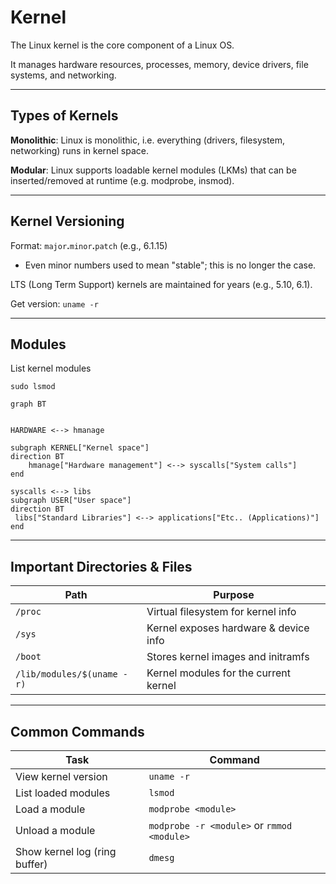 # Kernel

The Linux kernel is the core component of a Linux OS.

It manages hardware resources, processes, memory, device drivers, file systems, and networking.

---

## Types of Kernels

**Monolithic**: Linux is monolithic, i.e. everything (drivers, filesystem, networking) runs in kernel space.

**Modular**: Linux supports loadable kernel modules (LKMs) that can be inserted/removed at runtime (e.g. modprobe, insmod).

--- 

## Kernel Versioning

Format: `major`**.**`minor`**.**`patch` (e.g., 6.1.15)
- Even minor numbers used to mean "stable"; this is no longer the case.

LTS (Long Term Support) kernels are maintained for years (e.g., 5.10, 6.1).

Get version: `uname -r`

---

## Modules
List kernel modules
```
sudo lsmod
```

```mermaid
graph BT


HARDWARE <--> hmanage

subgraph KERNEL["Kernel space"]
direction BT
    hmanage["Hardware management"] <--> syscalls["System calls"]
end

syscalls <--> libs
subgraph USER["User space"]
direction BT
 libs["Standard Libraries"] <--> applications["Etc.. (Applications)"]
end
```

---
## Important Directories & Files

| **Path**                         | **Purpose**                               |
|----------------------------------|--------------------------------------------|
| `/proc`                          | Virtual filesystem for kernel info         |
| `/sys`                           | Kernel exposes hardware & device info      |
| `/boot`                          | Stores kernel images and initramfs         |
| `/lib/modules/$(uname -r)`       | Kernel modules for the current kernel      |

---

## Common Commands
| **Task**                     | **Command**                                 |
|------------------------------|----------------------------------------------|
| View kernel version          | `uname -r`                                   |
| List loaded modules          | `lsmod`                                      |
| Load a module                | `modprobe <module>`                          |
| Unload a module              | `modprobe -r <module>` or `rmmod <module>`   |
| Show kernel log (ring buffer)| `dmesg`                                      |
